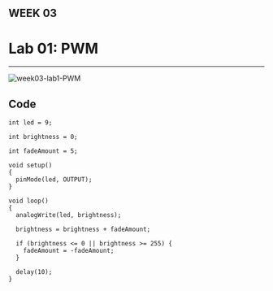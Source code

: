 ## WEEK 03

# Lab 01: PWM
--------

![week03-lab1-PWM](https://user-images.githubusercontent.com/92034503/141824863-32786252-3abd-42a3-9976-cb141f36952b.gif)

## Code


`int led = 9;`

`int brightness = 0;`

`int fadeAmount = 5;`

```
void setup()
{
  pinMode(led, OUTPUT);
}
```
```
void loop()
{
  analogWrite(led, brightness);
  
  brightness = brightness + fadeAmount;
  
  if (brightness <= 0 || brightness >= 255) {
    fadeAmount = -fadeAmount;
  }
  
  delay(10);
}
```

